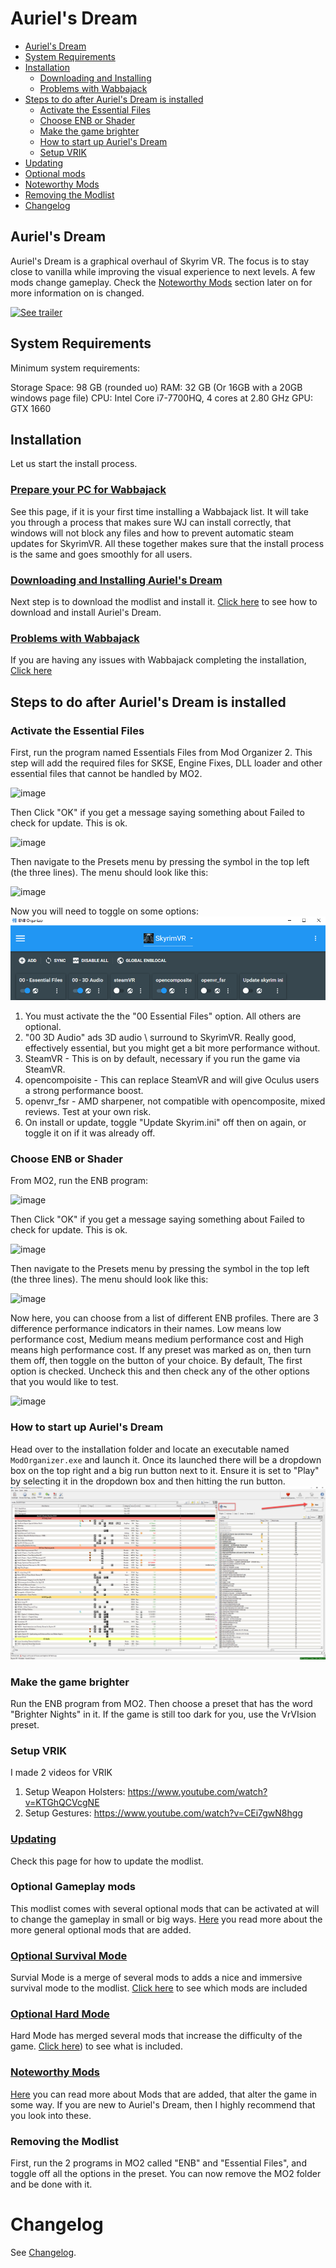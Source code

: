 # Auriel's Dream

- [Auriel's Dream](#auriel-s-dream)
- [System Requirements](#system-requirements)
- [Installation](#installation)
  - [Downloading and Installing](#downloading-and-installing)
  - [Problems with Wabbajack](#problems-with-wabbajack)
- [Steps to do after Auriel's Dream is installed](#steps-to-do-after-auriels-dream-is-installed)
  - [Activate the Essential Files](#activate-the-essential-files)
  - [Choose ENB or Shader](#choose-enb-or-shader)
  - [Make the game brighter](#make-the-game-brighter)
  - [How to start up Auriel's Dream](#how-to-start-up-auriels-dream)
  - [Setup VRIK](#setup-vrik)
- [Updating](#updating)
- [Optional mods](#optional-mods)
- [Noteworthy Mods](#noteworthy-mods)
- [Removing the Modlist](#removing-the-modlist)
- [Changelog](#changelog)

## Auriel's Dream

Auriel's Dream is a graphical overhaul of Skyrim VR. The focus is to stay close to vanilla while improving the visual experience to next levels. A few mods change gameplay. Check the [Noteworthy Mods](#noteworthy-mods) section later on for more information on is changed.


[![See trailer](https://i.ibb.co/GP7mJ0K/preview.jpg)](https://youtu.be/ZYQVn2SGNI0)

## System Requirements

Minimum system requirements:

Storage Space: 98 GB (rounded uo)
RAM: 32 GB (Or 16GB with a 20GB windows page file)
CPU: Intel Core i7-7700HQ, 4 cores at 2.80 GHz
GPU: GTX 1660

## Installation
Let us start the install process.

### [Prepare your PC for Wabbajack](https://github.com/Kvitekvist/Auriel-s-Dream/wiki/Pre-install)
See this page, if it is your first time installing a Wabbajack list.
It will take you through a process that makes sure WJ can install correctly, that windows will not block any files and how to prevent automatic steam updates for SkyrimVR. All these together makes sure that the install process is the same and goes smoothly for all users.

### [Downloading and Installing Auriel's Dream](https://github.com/Kvitekvist/Auriel-s-Dream/wiki/Download-and-Installing-the-modlist)
Next step is to download the modlist and install it. [Click here](https://github.com/Kvitekvist/Auriel-s-Dream/wiki/Download-and-Installing-the-modlist) to see how to download and install Auriel's Dream.

### [Problems with Wabbajack](https://github.com/Kvitekvist/Auriel-s-Dream/wiki/Problems-with-Wabbajack)
If you are having any issues with Wabbajack completing the installation, [Click here](https://github.com/Kvitekvist/Auriel-s-Dream/wiki/Problems-with-Wabbajack)

## Steps to do after Auriel's Dream is installed

### Activate the Essential Files

First, run the program named Essentials Files from Mod Organizer 2.
This step will add the required files for SKSE, Engine Fixes, DLL loader and other essential files that cannot be handled by MO2.

![image](https://i.ibb.co/KrvCB09/essentials1.jpg)

Then Click "OK" if you get a message saying something about Failed to check for update. This is ok.

![image](https://i.ibb.co/P5mpMfH/enb2.jpg)

Then navigate to the Presets menu by pressing the symbol in the top left (the three lines). The menu should look like this:

![image](https://i.ibb.co/YkFSZJ1/enb3.jpg)

Now you will need to toggle on some options:
![image](https://github.com/Kvitekvist/Auriel-s-Dream/blob/master/images/essentail_toggle.png?raw=true)
1. You must activate the the "00 Essential Files" option. All others are optional.
2. "00 3D Audio" ads 3D audio \ surround to SkyrimVR. Really good, effectively essential, but you might get a bit more performance without.
3. SteamVR - This is on by default, necessary if you run the game via SteamVR.
4. opencompoisite - This can replace SteamVR and will give Oculus users a strong performance boost.
5. openvr_fsr - AMD sharpener, not compatible with opencomposite, mixed reviews. Test at your own risk.
6. On install or update, toggle "Update Skyrim.ini" off then on again, or toggle it on if it was already off.

### Choose ENB or Shader
From MO2, run the ENB program:

![image](https://i.ibb.co/9YSbjZG/enb1.jpg)

Then Click "OK" if you get a message saying something about Failed to check for update. This is ok.

![image](https://i.ibb.co/P5mpMfH/enb2.jpg)

Then navigate to the Presets menu by pressing the symbol in the top left (the three lines). The menu should look like this:

![image](https://i.ibb.co/YkFSZJ1/enb3.jpg)

Now here, you can choose from a list of different ENB profiles. There are 3 difference performance indicators in their names. Low means low performance cost, Medium means medium performance cost and High means high performance cost. 
If any preset was marked as on, then turn them off, then toggle on the button of your choice. By default, The first option is checked. Uncheck this and then check any of the other options that you would like to test.

![image](https://i.ibb.co/FH866MN/enb4.jpg)

### How to start up Auriel's Dream

Head over to the installation folder and locate an executable named `ModOrganizer.exe` and launch it. Once its launched there will be a dropdown box on the top right and a big run button next to it. Ensure it is set to "Play" by selecting it in the dropdown box and then hitting the run button.
![image](https://github.com/Kvitekvist/Auriel-s-Dream/blob/master/images/run%20AD.jpg?raw=true)

### Make the game brighter
Run the ENB program from MO2. Then choose a preset that has the word "Brighter Nights" in it. If the game is still too dark for you, use the VrVIsion preset.

### Setup VRIK
I made 2 videos for VRIK
1. Setup Weapon Holsters: https://www.youtube.com/watch?v=KTGhQCVcgNE
2. Setup Gestures: https://www.youtube.com/watch?v=CEi7gwN8hgg


### [Updating](https://github.com/Kvitekvist/Auriel-s-Dream/wiki/Updating-the-Modlist)
Check this page for how to update the modlist.

### Optional Gameplay mods

This modlist comes with several optional mods that can be activated at will to change the gameplay in small or big ways.
[Here](https://github.com/Kvitekvist/Auriel-s-Dream/wiki/Optional-Gameplay-Mods) you read more about the more general optional mods that are added.

### [Optional Survival Mode](https://github.com/Kvitekvist/Auriel-s-Dream/wiki/Survival-Mode)

Survial Mode is a merge of several mods to adds a nice and immersive survival mode to the modlist.
[Click here](https://github.com/Kvitekvist/Auriel-s-Dream/wiki/Survival-Mode) to see which mods are included

### [Optional Hard Mode](https://github.com/Kvitekvist/Auriel-s-Dream/wiki/Hard-Mode)

Hard Mode has merged several mods that increase the difficulty of the game. [Click here](https://github.com/Kvitekvist/Auriel-s-Dream/wiki/Hard-Mode)) to see what is included.

### [Noteworthy Mods](https://github.com/Kvitekvist/Auriel-s-Dream/wiki/Noteworthy-Mods)

[Here](https://github.com/Kvitekvist/Auriel-s-Dream/wiki/Noteworthy-Mods) you can read more about Mods that are added, that alter the game in some way. If you are new to Auriel's Dream, then I highly recommend that you look into these.

### Removing the Modlist

First, run the 2 programs in MO2 called "ENB" and "Essential Files", and toggle off all the options in the preset. You can now remove the MO2 folder and be done with it.

# Changelog

See [Changelog](CHANGELOG.md).
